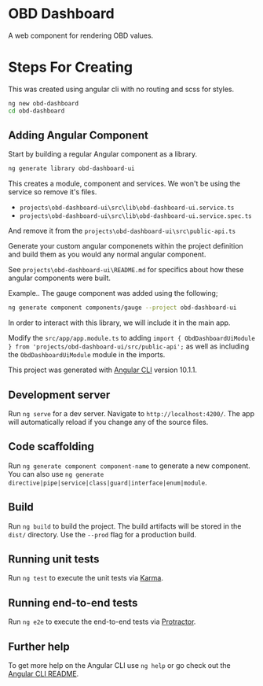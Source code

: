 # OBD Dashboard

A web component for rendering OBD values.

# Steps For Creating

This was created using angular cli with no routing and scss for styles.

```bash
ng new obd-dashboard
cd obd-dashboard
```

## Adding Angular Component

Start by building a regular Angular component as a library.

```bash
ng generate library obd-dashboard-ui
```

This creates a module, component and services. We won't be using the service so remove it's files.

* `projects\obd-dashboard-ui\src\lib\obd-dashboard-ui.service.ts`
* `projects\obd-dashboard-ui\src\lib\obd-dashboard-ui.service.spec.ts`

And remove it from the `projects\obd-dashboard-ui\src\public-api.ts`

Generate your custom angular componenets within the project definition and build them as you would any normal angular component.

See `projects\obd-dashboard-ui\README.md` for specifics about how these angular components were built.

Example.. The gauge component was added using the following;

```bash
ng generate component components/gauge --project obd-dashboard-ui
```

In order to interact with this library, we will include it in the main app.

Modify the `src/app/app.module.ts` to adding `import { ObdDashboardUiModule } from 'projects/obd-dashboard-ui/src/public-api';` as well as including the `ObdDashboardUiModule` module in the imports.

This project was generated with [Angular CLI](https://github.com/angular/angular-cli) version 10.1.1.

## Development server

Run `ng serve` for a dev server. Navigate to `http://localhost:4200/`. The app will automatically reload if you change any of the source files.

## Code scaffolding

Run `ng generate component component-name` to generate a new component. You can also use `ng generate directive|pipe|service|class|guard|interface|enum|module`.

## Build

Run `ng build` to build the project. The build artifacts will be stored in the `dist/` directory. Use the `--prod` flag for a production build.

## Running unit tests

Run `ng test` to execute the unit tests via [Karma](https://karma-runner.github.io).

## Running end-to-end tests

Run `ng e2e` to execute the end-to-end tests via [Protractor](http://www.protractortest.org/).

## Further help

To get more help on the Angular CLI use `ng help` or go check out the [Angular CLI README](https://github.com/angular/angular-cli/blob/master/README.md).
